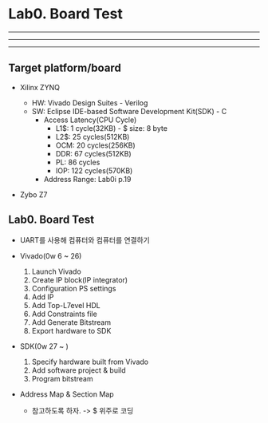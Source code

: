 # Lab0. Board Test
---
---
---
## Target platform/board
- Xilinx ZYNQ
  - HW: Vivado Design Suites - Verilog
  - SW: Eclipse IDE-based Software Development Kit(SDK) - C
    - Access Latency(CPU Cycle)
      - L1$: 1 cycle(32KB) - $ size: 8 byte
      - L2$: 25 cycles(512KB)
      - OCM: 20 cycles(256KB)
      - DDR: 67 cycles(512KB)
      - PL: 86 cycles
      - IOP: 122 cycles(570KB)
    - Address Range: Lab0i p.19

- Zybo Z7

## Lab0. Board Test
- UART를 사용해 컴퓨터와 컴퓨터를 연결하기

- Vivado(0w 6 ~ 26)
  1. Launch Vivado
  2. Create IP block(IP integrator)
  3. Configuration PS settings
  4. Add IP
  5. Add Top-L7evel HDL
  6. Add Constraints file
  7. Add Generate Bitstream
  8. Export hardware to SDK
- SDK(0w 27 ~ )
  1. Specify hardware built from Vivado
  2. Add software project & build
  3. Program bitstream

- Address Map & Section Map
  - 참고하도록 하자. -> $ 위주로 코딩